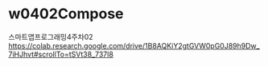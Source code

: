 # w0402Compose
스마트앱프로그래밍4주차02
https://colab.research.google.com/drive/1B8AQKiY2gtGVW0pG0J89h9Dw_7iHJhvt#scrollTo=tSVt38_737l8
